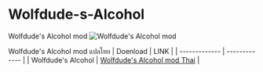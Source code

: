 # Wolfdude-s-Alcohol
Wolfdude's Alcohol mod
![Wolfdude's Alcohol mod](http://thumbs.modthesims2.com/img/1/0/0/1/8/0/1/5/MTS_Wolfdude-1728277-10-29-17_7-40-50PM.jpg)

Wolfdude's Alcohol mod แปลไทย
| Doenload  | LINK |
| ------------- | ------------- |
|  Wolfdude's Alcohol | [Wolfdude's Alcohol mod Thai](https://github.com/simcolony/Wolfdude-s-Alcohol/raw/master/hang.7z) |
